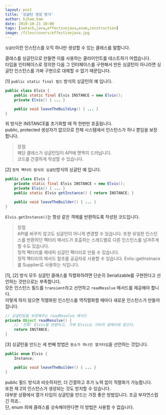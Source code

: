 ```yaml
---
layout: post
title: '싱글턴 생성 방식'
author: kjham.ham
date: 2019-10-21 10:00
tags: [swtech,java,effectivejava,enum,construction]
image: /files/covers/effectivejava.jpg
---
```


`싱글턴`이란 인스턴스를 오직 하나만 생성할 수 있는 클래스를 말합니다.  

클래스를 싱글턴으로 만들면 이를 사용하는 클라이언트를 테스트하기 어렵습니다.  
타입을 인터페이스로 정의한 다음 그 인터페이스를 구현해서 만든 싱글턴이 아니라면 싱글턴 인스턴스를 가짜 구현으로 대체할 수 없기 때문입니다.  

[1] `public static final 필드` 방식의 싱글턴의 예 입니다.
~~~java
public class Elvis {
    public static final Elvis INSTANCE = new Elvis();
    private Elvis() { ... }

    public void leaveTheBuilding() { ... }
}
~~~
위 방식은 INSTANCE를 초기화할 때 딱 한번만 호출됩니다.  
public, protected 생성자가 없으므로 전체 시스템에서 인스턴스가 하나 뿐임을 보장합니다.  
> 장점  
해당 클래스가 싱글턴임이 API에 명백히 드러납니다.  
코드를 간결하게 작성할 수 있습니다.  

[2] `정적 팩터리 방식의 싱글턴`방식의 싱글턴 예 입니다.
~~~java
public class Elvis {
    private static final Elvis INSTANCE = new Elvis();
    private Elvis() { ... }
    public static Elvis getInstance() { return INSTANCE; }

    public void leaveTheBuilder() { ... }
}
~~~
`Elvis.getInstance()`는 항상 같은 객체를 반환하도록 작성된 코드입니다.  
> 장점  
API를 바꾸지 않고도 싱글턴이 아니게 변경할 수 있습니다. 또한 유일한 인스턴스를 반환하던 팩터리 메서드가 호출하는 스레드별로 다른 인스턴스를 넘겨주게 할 수도 있습니다.  
정적 팩터리를 제네릭 싱글턴 팩터리로 만들 수 있습니다.  
정적 팩터리의 메서드 참조를 공급자로 사용할 수 있습니다. Evlis::getInstnace를 Supplier<Elvis>로 사용하는 식입니다.  

[1], [2] 방식 모두 싱글턴 클래스를 직렬화하려면 단순히 Serializable를 구현한다고 선언하는 것만으로는 부족합니다.  
모든 인스턴스 필드를 `transient`라고 선언하고 `readResolve` 메서드를 제공해야 합니다.  
이렇게 하지 않으면 직렬화된 인스턴스를 역직렬화할 때마다 새로운 인스턴스가 만들어집니다.  
~~~java
// 싱글턴임을 보장해주는 readResolve 메서드
private Object readResolve() {
    // '진짜' Elvis를 반환하고, 가짜 Elvis는 가비지 컬렉터에 맡긴다.
    return INSTANCE;
}
~~~


[3] 싱글턴을 만드는 세 번째 방법은 `원소가 하나인 열거타입`을 선언하는 것입니다.  
~~~java
public enum Elvis {
    Instance;

    public void leaveTheBuilder() { ... }
}
~~~
public 필드 방식과 비슷하지만, 더 간결하고 추가 노력 없이 직렬화가 가능합니다.  
또한 제 2의 인스턴스가 생성되는 것도 방지할 수 있습니다.  
대부분 상황에서 열거 타입이 싱글턴을 만드는 가장 좋은 방법입니다. 조금 부자연스럽긴 하죠..  
단, enum 외에 클래스를 상속해야한다면 이 방법은 사용할 수 없습니다.  
